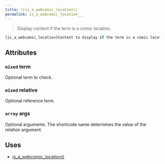 ```yaml
---
title: \[is_a_webcomic_location\]
permalink: is_a_webcomic_location__
---
```


> Display content if the term is a comic location.

```php
[is_a_webcomic_location]Content to display if the term is a comic location.[/is_a_webcomic_location]
```

## Attributes

### `mixed` term
Optional term to check.

### `mixed` relative
Optional reference term.

### `array` args
Optional arguments. The shortcode name determines the
value of the relation argument.

## Uses
- [is_a_webcomic_location()](is_a_webcomic_location())
